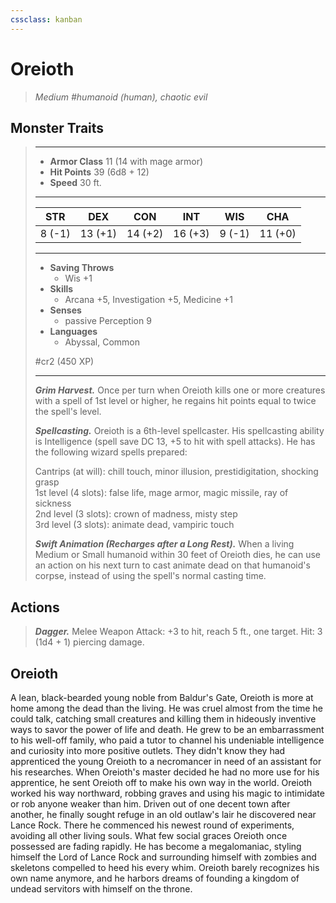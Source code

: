 ```yaml
---
cssclass: kanban
---
```


# Oreioth
>*Medium #humanoid (human), chaotic evil*
## Monster Traits
>___
>- **Armor Class** 11 (14 with mage armor)
>- **Hit Points** 39 (6d8 + 12)
>- **Speed** 30 ft.
>___
>|STR|DEX|CON|INT|WIS|CHA|
>|:---:|:---:|:---:|:---:|:---:|:---:|
>|8 (-1)|13 (+1)|14 (+2)|16 (+3)|9 (-1)|11 (+0)|
>___
>- **Saving Throws**
>	 - Wis +1
>- **Skills**
>	 - Arcana +5, Investigation +5, Medicine +1
>- **Senses**
>	 - passive Perception 9
>- **Languages**
>	 - Abyssal, Common
>
> #cr2 (450 XP)
>___
>***Grim Harvest.*** Once per turn when Oreioth kills one or more creatures with a spell of 1st level or higher, he regains hit points equal to twice the spell's level.  
>
>***Spellcasting.*** Oreioth is a 6th-level spellcaster. His spellcasting ability is Intelligence (spell save DC 13, +5 to hit with spell attacks). He has the following wizard spells prepared:  
>
>Cantrips (at will): chill touch, minor illusion, prestidigitation, shocking grasp  
>1st level (4 slots): false life, mage armor, magic missile, ray of sickness  
>2nd level (3 slots): crown of madness, misty step  
>3rd level (3 slots): animate dead, vampiric touch  
>
>
>***Swift Animation (Recharges after a Long Rest).*** When a living Medium or Small humanoid within 30 feet of Oreioth dies, he can use an action on his next turn to cast animate dead on that humanoid's corpse, instead of using the spell's normal casting time.  
>
## Actions
>***Dagger.*** Melee Weapon Attack: +3 to hit, reach 5 ft., one target. Hit: 3 (1d4 + 1) piercing damage.
## Oreioth
A lean, black-bearded young noble from Baldur's Gate, Oreioth is more at home among the dead than the living. He was cruel almost from the time he could talk, catching small creatures and killing them in hideously inventive ways to savor the power of life and death. He grew to be an embarrassment to his well-off family, who paid a tutor to channel his undeniable intelligence and curiosity into more positive outlets. They didn't know they had apprenticed the young Oreioth to a necromancer in need of an assistant for his researches.
When Oreioth's master decided he had no more use for his apprentice, he sent Oreioth off to make his own way in the world. Oreioth worked his way northward, robbing graves and using his magic to intimidate or rob anyone weaker than him. Driven out of one decent town after another, he finally sought refuge in an old outlaw's lair he discovered near Lance Rock. There he commenced his newest round of experiments, avoiding all other living souls.
What few social graces Oreioth once possessed are fading rapidly. He has become a megalomaniac, styling himself the Lord of Lance Rock and surrounding himself with zombies and skeletons compelled to heed his every whim. Oreioth barely recognizes his own name anymore, and he harbors dreams of founding a kingdom of undead servitors with himself on the throne.
